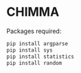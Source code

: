 # CHIMMA


Packages required:
``` python
pip install argparse
pip install sys
pip install statistics
pip install random 
```
